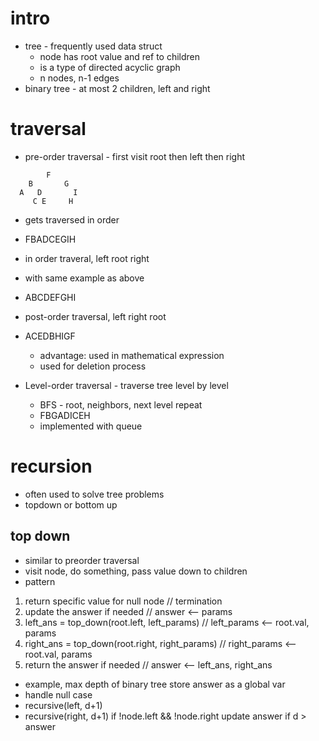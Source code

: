# intro
- tree - frequently used data struct
  - node has root value and ref to children
  - is a type of directed acyclic graph
  - n nodes, n-1 edges 
- binary tree - at most 2 children, left and right

# traversal 
- pre-order traversal - first visit root then left then right
```
        F
    B       G
  A   D       I
     C E     H
```
- gets traversed in order
- FBADCEGIH

- in order traveral, left root right
- with same example as above 
- ABCDEFGHI

- post-order traversal, left right root
- ACEDBHIGF
  - advantage: used in mathematical expression
  - used for deletion process 

- Level-order traversal - traverse tree level by level
  - BFS - root, neighbors, next level repeat
  - FBGADICEH
  - implemented with queue 

# recursion

- often used to solve tree problems 
- topdown or bottom up

## top down 

- similar to preorder traversal
- visit node, do something, pass value down to children 
- pattern
1. return specific value for null node // termination 
2. update the answer if needed                      // answer <-- params
3. left_ans = top_down(root.left, left_params)      // left_params <-- root.val, params
4. right_ans = top_down(root.right, right_params)   // right_params <-- root.val, params
5. return the answer if needed                      // answer <-- left_ans, right_ans

- example, max depth of binary tree
store answer as a global var
- handle null case
- recursive(left, d+1)
- recursive(right, d+1)
if !node.left && !node.right
  update answer if d > answer 


